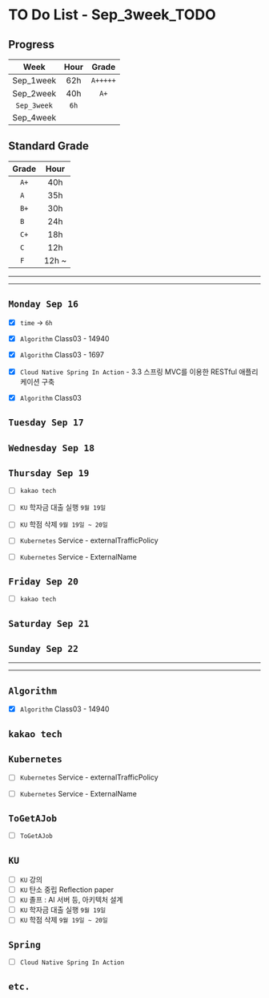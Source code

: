 # TO Do List - Sep_3week_TODO

## Progress
| Week | Hour | Grade |
|:---:|:---:|:---:|
|Sep_1week|62h|`A+++++`|
|Sep_2week|40h|`A+`|
|`Sep_3week`|`6h`||
|Sep_4week|||

## Standard Grade
| Grade | Hour |
|:---:|:---:|
|`A+`|40h|
|`A `|35h|
|`B+`|30h|
|`B `|24h|
|`C+`|18h|
|`C `|12h|
|`F `|12h ~|


---
---

## `Monday Sep 16`
- [x] `time` ->  `6h`
- [x] `Algorithm` Class03 - 14940
- [x] `Algorithm` Class03 - 1697
- [x] `Cloud Native Spring In Action` - 3.3 스프링 MVC를 이용한 RESTful 애플리케이션 구축
- [x] `Algorithm` Class03


## `Tuesday Sep 17`



## `Wednesday Sep 18` 



## `Thursday Sep 19`
- [ ] `kakao tech`
- [ ] `KU` 학자금 대출 실행 `9월 19일`
- [ ] `KU` 학점 삭제 `9월 19일 ~ 20일`
- [ ] `Kubernetes` Service - externalTrafficPolicy
- [ ] `Kubernetes` Service - ExternalName


## `Friday Sep 20` 
- [ ] `kakao tech`


## `Saturday Sep 21` 



## `Sunday Sep 22` 




---
---
## `Algorithm`
- [x] `Algorithm` Class03 - 14940



## `kakao tech`



## `Kubernetes`
- [ ] `Kubernetes` Service - externalTrafficPolicy
- [ ] `Kubernetes` Service - ExternalName


## `ToGetAJob`
- [ ] `ToGetAJob`


## `KU`
- [ ] `KU` 강의
- [ ] `KU` 탄소 중립 Reflection paper
- [ ] `KU` 졸프 : AI 서버 등, 아키텍처 설계
- [ ] `KU` 학자금 대출 실행 `9월 19일`
- [ ] `KU` 학점 삭제 `9월 19일 ~ 20일`

## `Spring`
- [ ] `Cloud Native Spring In Action`



## `etc.`



<br><br>

<!-- > `개인공부` : `6h 30m` -> `25h 36m` -> `22h 19m` -> -->

<br><br>

<!-- 
## `Java`
## `OPIc`
## `토익` 
-->





